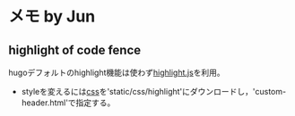 # メモ by Jun

## highlight of code fence 

hugoデフォルトのhighlight機能は使わず[highlight.js](https://highlightjs.org/)を利用。

- styleを変えるには[css](https://github.com/highlightjs/highlight.js/tree/master/src/styles)を'static/css/highlight'にダウンロードし，'custom-header.html'で指定する。